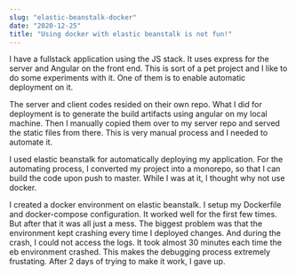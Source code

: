 ```yaml
---
slug: "elastic-beanstalk-docker"
date: "2020-12-25"
title: "Using docker with elastic beanstalk is not fun!"
---
```


I have a fullstack application using the JS stack. It uses express for the server and Angular on the front end. This is sort of a pet project and I like to do some experiments with it. One of them is to enable automatic deployment on it. 

The server and client codes resided on their own repo. What I did for deployment is to generate the build artifacts using angular on my local machine. Then I manually copied them over to my server repo and served the static files from there. This is very manual process and I needed to automate it. 

I used elastic beanstalk for automatically deploying my application. For the automating process, I converted my project into a monorepo, so that I can build the code upon push to master. While I was at it, I thought why not use docker. 

I created a docker environment on elastic beanstalk. I setup my Dockerfile and docker-compose configuration. It worked well for the first few times. But after that it was all just a mess. The biggest problem was that the environment kept crashing every time I deployed changes. And during the crash, I could not access the logs. It took almost 30 minutes each time the eb environment crashed. This makes the debugging process extremely frustating. After 2 days of trying to make it work, I gave up.
